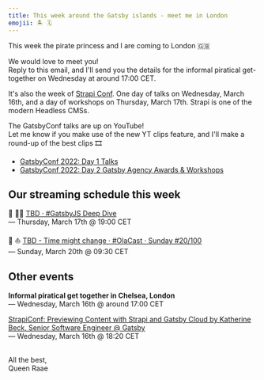 ```yaml
---
title: This week around the Gatsby islands - meet me in London
emojii: 🏝 🗓
---
```


This week the pirate princess and I are coming to London 🇬🇧

We would love to meet you!  
Reply to this email, and I'll send you the details for the informal piratical get-together on Wednesday at around 17:00 CET.

It's also the week of [Strapi Conf](https://conf.strapi.io/). One day of talks on Wednesday, March 16th, and a day of workshops on Thursday, March 17th. Strapi is one of the modern Headless CMSs.

The GatsbyConf talks are up on YouTube!  
Let me know if you make use of the new YT clips feature, and I'll make a round-up of the best clips 🎞

- [GatsbyConf 2022: Day 1 Talks](https://youtube.com/playlist?list=PLCU2qJekvcN3mX3lJZJ_ICZuJNfXKrjk1)
- [GatsbyConf 2022: Day 2 Gatsby Agency Awards & Workshops](https://youtube.com/playlist?list=PLCU2qJekvcN1t_6N10Xcpho8vWznyjqIe)

## Our streaming schedule this week

🔴 🏴‍☠️ [TBD · #GatsbyJS Deep Dive](https://youtu.be/rURKTRPvSos)  
— Thursday, March 17th @ 19:00 CET

🔴 ⛵ [TBD - Time might change · #OlaCast · Sunday #20/100](https://youtu.be/_MqchVYIaH0)  
— Sunday, March 20th @ 09:30 CET

## Other events

**Informal piratical get together in Chelsea, London**  
— Wednesday, March 16th @ around 17:00 CET

[StrapiConf: Previewing Content with Strapi and Gatsby Cloud by Katherine Beck, Senior Software Engineer @ Gatsby](https://conf.strapi.io/speakers/katherine-beck)  
— Wednesday, March 16th @ 18:20 CET

&nbsp;  
All the best,  
Queen Raae

